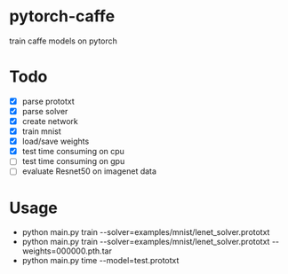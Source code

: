 # pytorch-caffe
train caffe models on pytorch


# Todo
- [x] parse prototxt
- [x] parse solver
- [x] create network
- [x] train mnist
- [x] load/save weights
- [x] test time consuming on cpu
- [ ] test time consuming on gpu
- [ ] evaluate Resnet50 on imagenet data

# Usage
- python main.py train --solver=examples/mnist/lenet_solver.prototxt 
- python main.py train --solver=examples/mnist/lenet_solver.prototxt --weights=000000.pth.tar
- python main.py time  --model=test.prototxt
